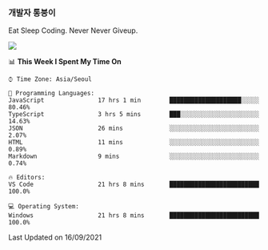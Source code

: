 ### 개발자 통붕이
Eat Sleep Coding.
Never Never Giveup.

<img src="https://github-readme-stats.vercel.app/api/top-langs/?username=tiaz0128&layout=compact" />

<br/>

<!--START_SECTION:waka-->
📊 **This Week I Spent My Time On** 

```text
⌚︎ Time Zone: Asia/Seoul

💬 Programming Languages: 
JavaScript               17 hrs 1 min        ████████████████████░░░░░   80.46% 
TypeScript               3 hrs 5 mins        ███░░░░░░░░░░░░░░░░░░░░░░   14.63% 
JSON                     26 mins             ░░░░░░░░░░░░░░░░░░░░░░░░░   2.07% 
HTML                     11 mins             ░░░░░░░░░░░░░░░░░░░░░░░░░   0.89% 
Markdown                 9 mins              ░░░░░░░░░░░░░░░░░░░░░░░░░   0.74%

🔥 Editors: 
VS Code                  21 hrs 8 mins       █████████████████████████   100.0%

💻 Operating System: 
Windows                  21 hrs 8 mins       █████████████████████████   100.0%

```


 Last Updated on 16/09/2021
<!--END_SECTION:waka-->
